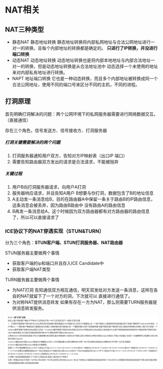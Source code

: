 # NAT相关

## NAT三种类型
* 静态NAT 静态地址转换
  静态地址转换将内部私网地址与合法公网地址进行一对一的转换，且每个内部地址的转换都是确定的。
  **只进行了IP转换，并没进行端口转换**
* 动态NAT 动态地址转换
  动态地址转换也是将内部本地地址与内部合法地址一对一的转换，但是动态地址转换是从合法地址池中
  动态选择一个未使用的地址来对内部私有地址进行转换。 
* NAPT 地址端口转换
  它也是一种动态转换，而且多个内部地址被转换成同一个合法公网地址，使用不同的端口号来区分不同的主机，不同的进程。 
  
## 打洞原理
首先明确打洞解决的问题：两个公网环境下的私网服务器需要进行网络数据交互。（直接通信）

存在三个角色，信号发送方、信号接收方、打洞服务器

##### 打洞关键需要解决的两个问题
1. 打洞服务器通知用户双方，告知对方IP映射表（出口IP 端口）
2. 需要告知路由器双方发出的请求是合法请求，不能被抛弃

##### 关键过程
1. 用户B向打洞服务器请求，向用户A打洞
2. 服务器响应请求，并且告知A用户 B想要与你打洞，数据包含了B的地址信息
3. A主动发一条消息给B，目的在路由器A中保留一条关于路由B的IP路由信息，这条消息会被丢弃，因为路由B路由中
    没有路由A的路由信息
4. B再发一条消息给A，这个时候因为双方路由器都有对方路由器的路由信息了，所以可以直接请求了

### ICE协议下的NAT穿透实现（STUN&TURN）
分为三个角色：**STUN客户端、STUN打洞服务器、NAT路由器**

STUN服务器主要做两个事情
* 获取客户端的ip和端口并且存入ICE Candidate中
* 获取客户端NAT类型

TURN服务器主要做两个事情
* 为NAT打洞 
告知通信双方相互通信，明天双发给对方发送一条消息，这样在各自的NAT就留下了一个对方的洞，下次就可以
直接进行通信了。
* 为对称NAT提供消息转发
如果有存在一方为NAT，那么则需要TURN服务器提供消息转发服务。

![Image text](pic/nat.png)
